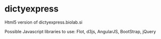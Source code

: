 dictyexpress
=========

Html5 version of dictyexpress.biolab.si

Possible Javascript libraries to use:
 Flot, d3js, AngularJS, BootStrap, jQuery

